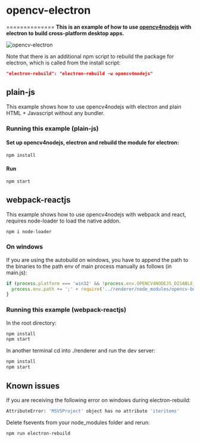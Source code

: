 # opencv-electron

==============
**This is an example of how to use [opencv4nodejs](https://github.com/urielch/opencv4nodejs) with electron to build cross-platform desktop apps.**

![opencv-electron](https://user-images.githubusercontent.com/31125521/31113188-51e7c6d8-a818-11e7-9015-295d1864e1d6.jpg)

Note that there is an additional npm script to rebuild the package for electron, which is called from the install script:

```json
"electron-rebuild": "electron-rebuild -w opencv4nodejs"
```

## plain-js

This example shows how to use opencv4nodejs with electron and plain HTML + Javascript without any bundler.

### Running this example (plain-js)

#### Set up opencv4nodejs, electron and rebuild the module for electron:

``` bash
npm install
```

#### Run

``` bash
npm start
```

## webpack-reactjs

This example shows how to use opencv4nodejs with webpack and react, requires node-loader to load the native addon.

``` bash
npm i node-loader
```

### On windows

If you are using the autobuild on windows, you have to append the path to the binaries
to the path env of main process manually as follows (in main.js):

```javascript
if (process.platform === 'win32' && !process.env.OPENCV4NODEJS_DISABLE_AUTOBUILD) {
  process.env.path += ';' + require('../renderer/node_modules/opencv-build').opencvBinDir
}
```

### Running this example (webpack-reactjs)

In the root directory:

```bash
npm install
npm start
```

In another terminal cd into ./renderer and run the dev server:

```bash
npm install
npm start
```

## Known issues

If you are receiving the following error on windows during electron-rebuild:

```bash
AttributeError: 'MSVSProject' object has no attribute 'iteritems'
```

Delete fsevents from your node_modules folder and rerun:

```bash
npm run electron-rebuild
```

